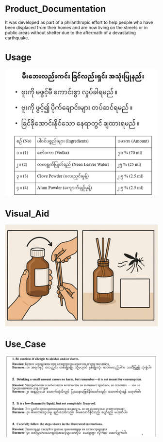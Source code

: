 # Product_Documentation
It was developed as part of a philanthropic effort to help people who have been displaced from their homes and are now living on the streets or in public areas without shelter due to the aftermath of a devastating earthquake.
# Usage 
![Alt Usage Image](Asset/Usage.jpg)
# Visual_Aid 
![Alt Logo Image](Asset/logo.png)
# Use_Case
![Alt Use Case Image](Asset/usecase.jpg)
